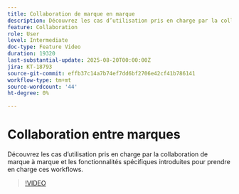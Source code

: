 ```yaml
---
title: Collaboration de marque en marque
description: Découvrez les cas d’utilisation pris en charge par la collaboration de marque à marque et les fonctionnalités spécifiques introduites pour prendre en charge ces workflows.
feature: Collaboration
role: User
level: Intermediate
doc-type: Feature Video
duration: 19320
last-substantial-update: 2025-08-20T00:00:00Z
jira: KT-18793
source-git-commit: effb37c14a7b74ef7dd6bf2706e42cf41b786141
workflow-type: tm+mt
source-wordcount: '44'
ht-degree: 0%

---
```



# Collaboration entre marques

Découvrez les cas d’utilisation pris en charge par la collaboration de marque à marque et les fonctionnalités spécifiques introduites pour prendre en charge ces workflows.

>[!VIDEO](https://video.tv.adobe.com/v/3470938/?learn=on&enablevpops&captions=fre_fr)
